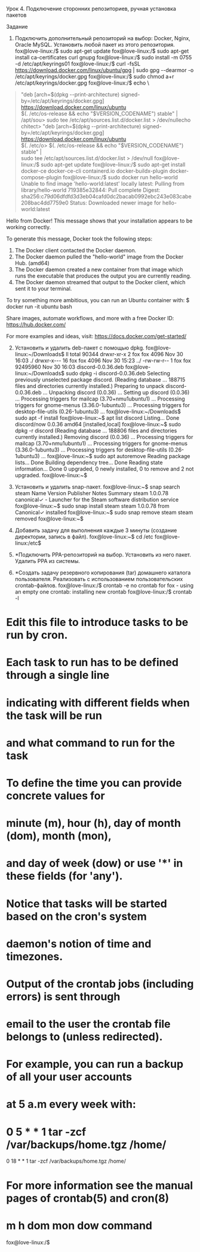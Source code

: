 Урок 4. Подключение сторонних репозиториев, ручная установка пакетов

Задание

1. Подключить дополнительный репозиторий на выбор: Docker, Nginx, Oracle MySQL. Установить любой пакет из этого репозитория.
fox@love-linux:/$ sudo apt-get update
fox@love-linux:/$ sudo apt-get install ca-certificates curl gnupg
fox@love-linux:/$ sudo install -m 0755 -d /etc/apt/keyrings01
fox@love-linux:/$ curl -fsSL https://download.docker.com/linux/ubuntu/gpg | sudo gpg --dearmor -o /etc/apt/keyrings/docker.gpg
fox@love-linux:/$ sudo chmod a+r /etc/apt/keyrings/docker.gpg
fox@love-linux:/$ echo \
>   "deb [arch=$(dpkg --print-architecture) signed-by=/etc/apt/keyrings/docker.gpg] https://download.docker.com/linux/ubuntu \
>   $(. /etc/os-release && echo "$VERSION_CODENAME") stable" | \
/apt/sou>   sudo tee /etc/apt/sources.list.d/docker.list > /dev/nullecho \
chitect>   "deb [arch=$(dpkg --print-architecture) signed-by=/etc/apt/keyrings/docker.gpg] https://download.docker.com/linux/ubuntu \
 $(. /etc/o>   $(. /etc/os-release && echo "$VERSION_CODENAME") stable" | \
>   sudo tee /etc/apt/sources.list.d/docker.list > /dev/null
fox@love-linux:/$ sudo apt-get update
fox@love-linux:/$  sudo apt-get install docker-ce docker-ce-cli containerd.io docker-buildx-plugin docker-compose-plugin
fox@love-linux:/$ sudo docker run hello-world
Unable to find image 'hello-world:latest' locally
latest: Pulling from library/hello-world
719385e32844: Pull complete
Digest: sha256:c79d06dfdfd3d3eb04cafd0dc2bacab0992ebc243e083cabe208bac4dd7759e0
Status: Downloaded newer image for hello-world:latest

Hello from Docker!
This message shows that your installation appears to be working correctly.

To generate this message, Docker took the following steps:
 1. The Docker client contacted the Docker daemon.
 2. The Docker daemon pulled the "hello-world" image from the Docker Hub.
    (amd64)
 3. The Docker daemon created a new container from that image which runs the
    executable that produces the output you are currently reading.
 4. The Docker daemon streamed that output to the Docker client, which sent it
    to your terminal.

To try something more ambitious, you can run an Ubuntu container with:
 $ docker run -it ubuntu bash

Share images, automate workflows, and more with a free Docker ID:
 https://hub.docker.com/

For more examples and ideas, visit:
 https://docs.docker.com/get-started/

2. Установить и удалить deb-пакет с помощью dpkg.
fox@love-linux:~/Downloads$ ll
total 90344
drwxr-xr-x  2 fox fox     4096 Nov 30 16:03 ./
drwxr-x--- 16 fox fox     4096 Nov 30 15:23 ../
-rw-rw-r--  1 fox fox 92495960 Nov 30 16:03 discord-0.0.36.deb
fox@love-linux:~/Downloads$ sudo dpkg -i discord-0.0.36.deb
Selecting previously unselected package discord.
(Reading database ... 188715 files and directories currently installed.)
Preparing to unpack discord-0.0.36.deb ...
Unpacking discord (0.0.36) ...
Setting up discord (0.0.36) ...
Processing triggers for mailcap (3.70+nmu1ubuntu1) ...
Processing triggers for gnome-menus (3.36.0-1ubuntu3) ...
Processing triggers for desktop-file-utils (0.26-1ubuntu3) ...
fox@love-linux:~/Downloads$ sudo apt -f install
fox@love-linux:~$ apt list discord
Listing... Done
discord/now 0.0.36 amd64 [installed,local]
fox@love-linux:~$ sudo dpkg -r discord
(Reading database ... 188806 files and directories currently installed.)
Removing discord (0.0.36) ...
Processing triggers for mailcap (3.70+nmu1ubuntu1) ...
Processing triggers for gnome-menus (3.36.0-1ubuntu3) ...
Processing triggers for desktop-file-utils (0.26-1ubuntu3) ...
fox@love-linux:~$ sudo apt autoremove
Reading package lists... Done
Building dependency tree... Done
Reading state information... Done
0 upgraded, 0 newly installed, 0 to remove and 2 not upgraded.
fox@love-linux:~$ 

3. Установить и удалить snap-пакет.
fox@love-linux:~$ snap search steam
Name                       Version     Publisher        Notes  Summary
steam                      1.0.0.78    canonical✓       -      Launcher for the Steam software distribution service
fox@love-linux:~$ sudo snap install steam
steam 1.0.0.78 from Canonical✓ installed
fox@love-linux:~$ sudo snap remove steam
steam removed
fox@love-linux:~$ 

4. Добавить задачу для выполнения каждые 3 минуты (создание директории, запись в файл).
fox@love-linux:~$ cd /etc
fox@love-linux:/etc$




5. *Подключить PPA-репозиторий на выбор. Установить из него пакет. Удалить PPA из системы.

6. *Создать задачу резервного копирования (tar) домашнего каталога пользователя. Реализовать с использованием пользовательских crontab-файлов.
fox@love-linux:/$ crontab -e
no crontab for fox - using an empty one
crontab: installing new crontab
fox@love-linux:/$ crontab -l
# Edit this file to introduce tasks to be run by cron.
#
# Each task to run has to be defined through a single line
# indicating with different fields when the task will be run
# and what command to run for the task
#
# To define the time you can provide concrete values for
# minute (m), hour (h), day of month (dom), month (mon),
# and day of week (dow) or use '*' in these fields (for 'any').
#
# Notice that tasks will be started based on the cron's system
# daemon's notion of time and timezones.
#
# Output of the crontab jobs (including errors) is sent through
# email to the user the crontab file belongs to (unless redirected).
#
# For example, you can run a backup of all your user accounts
# at 5 a.m every week with:
# 0 5 * * 1 tar -zcf /var/backups/home.tgz /home/
0 18 * * 1 tar -zcf /var/backups/home.tgz /home/
#
# For more information see the manual pages of crontab(5) and cron(8)
#
# m h  dom mon dow   command
fox@love-linux:/$
